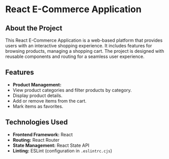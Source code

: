 # React E-Commerce Application

## About the Project

This React E-Commerce Application is a web-based platform that provides users with an interactive shopping experience. It includes features for browsing products, managing a shopping cart. The project is designed with reusable components and routing for a seamless user experience.

## Features

   - **Product Management:**
  - View product categories and filter products by category.
  - Display product details.
  - Add or remove items from the cart.
  - Mark items as favorites.

## Technologies Used

- **Frontend Framework:** React
- **Routing:** React Router
- **State Management:** React State API
- **Linting:** ESLint (configuration in `.eslintrc.cjs`)
